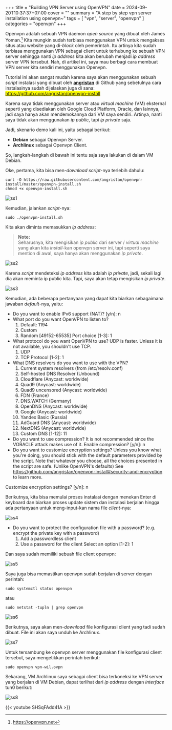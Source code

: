 +++
title = "Building VPN Server using OpenVPN"
date = 2024-09-20T10:37:37+07:00
cover = ""
summary = "A step by step vpn server installation using openvpn~"
tags = [ "vpn", "server", "openvpn" ]
categories = "openvpn"
+++

Openvpn adalah sebuah VPN daemon *open source* yang dibuat oleh James Yoman.[^1] Kita mungkin sudah terbiasa menggunakan VPN untuk mengakses situs atau website yang di-*block* oleh pemerintah. Itu artinya kita sudah terbiasa menggunakan VPN sebagai client untuk terhubung ke sebuah VPN server sehingga nanti *ip address* kita akan berubah menjadi *ip address* server VPN tersebut. Nah, di artikel ini, saya mau berbagi cara membuat VPN server kita sendiri menggunakan Openvpn.

Tutorial ini akan sangat mudah karena saya akan menggunakan sebuah *script* instalasi yang dibuat oleh [**angristan**](https://github.com/angristan) di Github yang sebetulnya cara instalasinya sudah dijelaskan juga di sana:  
<mark> https://github.com/angristan/openvpn-install </mark>

Karena saya tidak menggunakan server atau *virtual machine* (VM) eksternal seperti yang disediakan oleh Google Cloud Platform, Oracle, dan lainnya, jadi saya hanya akan mendemokannya dari VM saya sendiri. Artinya, nanti saya tidak akan menggunakan *ip public*, tapi *ip private* saja.

Jadi, skenario demo kali ini, yaitu sebagai berikut:
- **Debian** sebagai Openvpn Server.
- **Archlinux** sebagai Openvpn Client.

So, langkah-langkah di bawah ini tentu saja saya lakukan di dalam VM Debian.

Oke, pertama, kita bisa men-*download* *script*-nya terlebih dahulu:

```shell
curl -O https://raw.githubusercontent.com/angristan/openvpn-install/master/openvpn-install.sh
chmod +x openvpn-install.sh
```

![ss1](/openvpn-server/ss1.png "downloading the script")

Kemudian, jalankan *script*-nya:

```shell
sudo ./openvpn-install.sh
```

Kita akan diminta memasukkan *ip address*:  

> **Note:**  
> Seharusnya, kita mengisikan *ip public* dari server / *virtual machine* yang akan kita *install*-kan openvpn server ini, tapi seperti saya mention di awal, saya hanya akan menggunakan *ip private*.

![ss2](/openvpn-server/ss2.png "asking for ip address")

Karena *script* mendeteksi *ip address* kita adalah *ip private*, jadi, sekali lagi dia akan meminta ip public kita. Tapi, saya akan tetap mengisikan *ip private*.

![ss3](/openvpn-server/ss3.png "asking for ip address")

Kemudian, ada beberapa pertanyaan yang dapat kita biarkan sebagaimana jawaban *default*-nya, yaitu:

- Do you want to enable IPv6 support (NAT)? [y/n]: n
- What port do you want OpenVPN to listen to?
   1) Default: 1194
   2) Custom
   3) Random [49152-65535]
Port choice [1-3]: 1
- What protocol do you want OpenVPN to use?
UDP is faster. Unless it is not available, you shouldn't use TCP.
   1) UDP
   2) TCP
Protocol [1-2]: 1
- What DNS resolvers do you want to use with the VPN?
   1) Current system resolvers (from /etc/resolv.conf)
   2) Self-hosted DNS Resolver (Unbound)
   3) Cloudflare (Anycast: worldwide)
   4) Quad9 (Anycast: worldwide)
   5) Quad9 uncensored (Anycast: worldwide)
   6) FDN (France)
   7) DNS.WATCH (Germany)
   8) OpenDNS (Anycast: worldwide)
   9) Google (Anycast: worldwide)
   10) Yandex Basic (Russia)
   11) AdGuard DNS (Anycast: worldwide)
   12) NextDNS (Anycast: worldwide)
   13) Custom
DNS [1-12]: 11
- Do you want to use compression? It is not recommended since the VORACLE attack makes use of it.
Enable compression? [y/n]: n
- Do you want to customize encryption settings?
Unless you know what you're doing, you should stick with the default parameters provided by the script.
Note that whatever you choose, all the choices presented in the script are safe. (Unlike OpenVPN's defaults)
See https://github.com/angristan/openvpn-install#security-and-encryption to learn more.

Customize encryption settings? [y/n]: n

Berikutnya, kita bisa memulai proses instalasi dengan menekan Enter di keyboard dan biarkan proses update sistem dan instalasi berjalan hingga ada pertanyaan untuk meng-input-kan nama file *client*-nya:

![ss4](/openvpn-server/ss4.png "asking for ip client's name")

- Do you want to protect the configuration file with a password?
(e.g. encrypt the private key with a password)
   1) Add a passwordless client
   2) Use a password for the client
Select an option [1-2]: 1

Dan saya sudah memiliki sebuah file client openvpn:

![ss5](/openvpn-server/ss5.png "openvpn client")

Saya juga bisa memastikan openvpn sudah berjalan di server dengan perintah:

```shell
sudo systemctl status openvpn
```

atau 

```shell
sudo netstat -tupln | grep openvpn
```

![ss6](/openvpn-server/ss6.png "checking openvpn server status")

Berikutnya, saya akan men-*download* file konfigurasi client yang tadi sudah dibuat. File ini akan saya unduh ke Archlinux.

![ss7](/openvpn-server/ss7.png "downloading openvpn client config gile")

Untuk tersambung ke openvpn server menggunakan file konfigurasi client tersebut, saya mengetikkan perintah berikut:

```shell
sudo openvpn vpn-wil.ovpn
```

Sekarang, VM Archlinux saya sebagai client bisa terkoneksi ke VPN server yang berjalan di VM Debian, dapat terlihat dari *ip address* dengan *interface* tun0 berikut:

![ss8](/openvpn-server/ss8.png "client to server - openvpn")


{{< youtube SHSqFAdd41A >}}














[^1]: https://openvpn.net